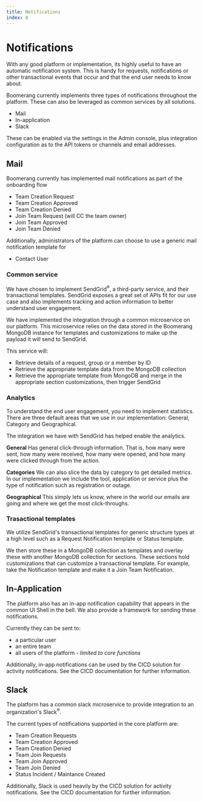 ```yaml
---
title: Notifications
index: 8
---
```


# Notifications

With any good platform or implementation, its highly useful to have an automatic notification system. This is handy for requests, notifications or other transactional events that occur and that the end user needs to know about.

Boomerang currently implements three types of notifications throughout the platform. These can also be leveraged as common services by all solutions.
 - Mail
 - In-application
 - Slack

These can be enabled via the settings in the Admin console, plus integration configuration as to the API tokens or channels and email addresses.

## Mail

Boomerang currently has implemented mail notifications as part of the onboarding flow
* Team Creation Request
* Team Creation Approved
* Team Creation Denied
* Join Team Request (will CC the team owner)
* Join Team Approved
* Join Team Denied

Additionally, administrators of the platform can choose to use a generic mail notification template for
* Contact User

### Common service

We have chosen to implement SendGrid<sup>®</sup>, a third-party service, and their transactional templates. SendGrid exposes a great set of APIs fit for our use case and also implements tracking and action information to better understand user engagement.

We have implemented the integration through a common microservice on our platform. This microservice relies on the data stored in the Boomerang MongoDB instance for templates and customizations to make up the payload it will send to SendGrid.

This service will:

* Retrieve details of a request, group or a member by ID
* Retrieve the appropriate template data from the MongoDB collection
* Retrieve the appropriate template from MongoDB and merge in the appropriate section customizations, then trigger SendGrid

### Analytics

To understand the end user engagement, you need to implement statistics. There are three default areas  that we use in our implementation: General, Category and Geographical.

The integration we have with SendGrid has helped enable the analytics.

**General**
Has general click-through information. That is, how many were sent, how many were received, how many were opened, and how many were clicked through from the action.

**Categories**
We can also slice the data by category to get detailed metrics. In our implementation we include the tool, application or service plus the type of notification such as registration or outage.

**Geographical**
This simply lets us know, where in the world our emails are going and where we get the most click-throughs.

### Trasactional templates

We utilize SendGrid's transactional templates for generic structure types at a high level such as a Request Notification template or Status template.

We then store these in a MongoDB collection as templates and overlay these with another MongoDB collection for sections. These sections hold customizations that can customize a transactional template. For example, take the Notification template and make it a Join Team Notification.

## In-Application

The platform also has an in-app notification capability that appears in the common UI Shell in the bell. We also provide a framework for sending these notifications.

Currently they can be sent to:
 - a particular user
 - an entire team
 - all users of the platform - _limited to core functions_

Additionally, in-app notifications can be used by the CICD solution for activity notifications. See the CICD documentation for further information.

## Slack

The platform has a common slack microservice to provide integration to an organization's Slack<sup>®</sup>.

The current types of notifications supported in the core platform are:
 - Team Creation Requests
 - Team Creation Approved
 - Team Creation Denied
 - Team Join Requests
 - Team Join Approved
 - Team Join Denied
 - Status Incident / Maintance Created

Additionally, Slack is used heavily by the CICD solution for activity notifications. See the CICD documentation for further information.